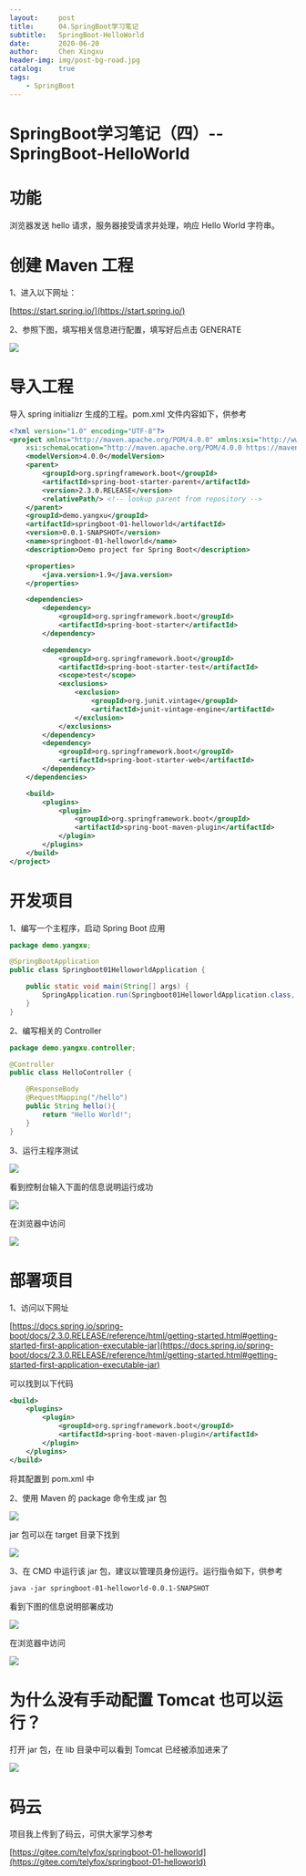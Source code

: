 ```yaml
---
layout:     post
title:      04.SpringBoot学习笔记
subtitle:   SpringBoot-HelloWorld
date:       2020-06-20
author:     Chen Xingxu
header-img: img/post-bg-road.jpg
catalog:    true
tags:
    - SpringBoot
---
```

# SpringBoot学习笔记（四）--SpringBoot-HelloWorld

# 功能

浏览器发送 hello 请求，服务器接受请求并处理，响应 Hello World 字符串。

# 创建 Maven 工程

1、进入以下网址：

[https://start.spring.io/](https://start.spring.io/)

2、参照下图，填写相关信息进行配置，填写好后点击 GENERATE

![](/img-post/2020-06-20-springboot/四_01.jpg)

# 导入工程

导入 spring initializr 生成的工程。pom.xml 文件内容如下，供参考

```xml
<?xml version="1.0" encoding="UTF-8"?>
<project xmlns="http://maven.apache.org/POM/4.0.0" xmlns:xsi="http://www.w3.org/2001/XMLSchema-instance"
	xsi:schemaLocation="http://maven.apache.org/POM/4.0.0 https://maven.apache.org/xsd/maven-4.0.0.xsd">
	<modelVersion>4.0.0</modelVersion>
	<parent>
		<groupId>org.springframework.boot</groupId>
		<artifactId>spring-boot-starter-parent</artifactId>
		<version>2.3.0.RELEASE</version>
		<relativePath/> <!-- lookup parent from repository -->
	</parent>
	<groupId>demo.yangxu</groupId>
	<artifactId>springboot-01-helloworld</artifactId>
	<version>0.0.1-SNAPSHOT</version>
	<name>springboot-01-helloworld</name>
	<description>Demo project for Spring Boot</description>

	<properties>
		<java.version>1.9</java.version>
	</properties>

	<dependencies>
		<dependency>
			<groupId>org.springframework.boot</groupId>
			<artifactId>spring-boot-starter</artifactId>
		</dependency>

		<dependency>
			<groupId>org.springframework.boot</groupId>
			<artifactId>spring-boot-starter-test</artifactId>
			<scope>test</scope>
			<exclusions>
				<exclusion>
					<groupId>org.junit.vintage</groupId>
					<artifactId>junit-vintage-engine</artifactId>
				</exclusion>
			</exclusions>
		</dependency>
        <dependency>
            <groupId>org.springframework.boot</groupId>
            <artifactId>spring-boot-starter-web</artifactId>
        </dependency>
    </dependencies>

	<build>
		<plugins>
			<plugin>
				<groupId>org.springframework.boot</groupId>
				<artifactId>spring-boot-maven-plugin</artifactId>
			</plugin>
		</plugins>
	</build>
</project>
```

# 开发项目

1、编写一个主程序，启动 Spring Boot 应用

```java
package demo.yangxu;

@SpringBootApplication
public class Springboot01HelloworldApplication {

	public static void main(String[] args) {
		SpringApplication.run(Springboot01HelloworldApplication.class, args);
	}
}
```

2、编写相关的 Controller

```java
package demo.yangxu.controller;

@Controller
public class HelloController {

    @ResponseBody
    @RequestMapping("/hello")
    public String hello(){
        return "Hello World!";
    }
}
```

3、运行主程序测试

![](/img-post/2020-06-20-springboot/四_02.jpg)

看到控制台输入下面的信息说明运行成功

![](/img-post/2020-06-20-springboot/四_03.jpg)

在浏览器中访问

![](/img-post/2020-06-20-springboot/四_04.jpg)

# 部署项目

1、访问以下网址

[https://docs.spring.io/spring-boot/docs/2.3.0.RELEASE/reference/html/getting-started.html#getting-started-first-application-executable-jar](https://docs.spring.io/spring-boot/docs/2.3.0.RELEASE/reference/html/getting-started.html#getting-started-first-application-executable-jar)

可以找到以下代码

```xml
<build>
    <plugins>
        <plugin>
            <groupId>org.springframework.boot</groupId>
            <artifactId>spring-boot-maven-plugin</artifactId>
        </plugin>
    </plugins>
</build>
```

将其配置到 pom.xml 中

2、使用 Maven 的 package 命令生成 jar 包

![](/img-post/2020-06-20-springboot/四_05.jpg)

jar 包可以在 target 目录下找到

![](/img-post/2020-06-20-springboot/四_06.jpg)

3、在 CMD 中运行该 jar 包，建议以管理员身份运行。运行指令如下，供参考

```shell
java -jar springboot-01-helloworld-0.0.1-SNAPSHOT
```

看到下图的信息说明部署成功

![](/img-post/2020-06-20-springboot/四_07.jpg)

在浏览器中访问

![](/img-post/2020-06-20-springboot/四_08.jpg)

# 为什么没有手动配置 Tomcat 也可以运行？

打开 jar 包，在 lib 目录中可以看到 Tomcat 已经被添加进来了

![](/img-post/2020-06-20-springboot/四_09.jpg)

# 码云

项目我上传到了码云，可供大家学习参考

[https://gitee.com/telyfox/springboot-01-helloworld](https://gitee.com/telyfox/springboot-01-helloworld)